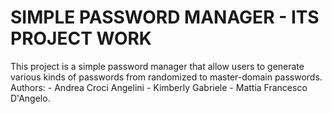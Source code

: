 # SIMPLE PASSWORD MANAGER - ITS PROJECT WORK
This project is a simple password manager that allow users to generate various kinds of passwords from randomized to master-domain passwords.
Authors: 
    - Andrea Croci Angelini
    - Kimberly Gabriele
    - Mattia Francesco D'Angelo.
